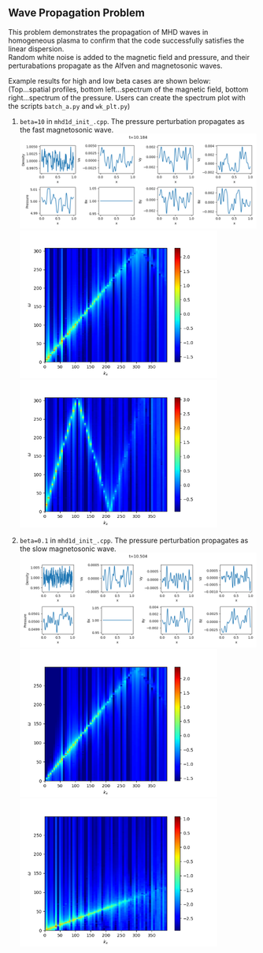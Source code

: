 ## Wave Propagation Problem
This problem demonstrates the propagation of MHD waves in homogeneous plasma to confirm that the code successfully satisfies the linear dispersion.<br>
Random white noise is added to the magnetic field and pressure, and their perturabations propagate as the Alfven and magnetosonic waves.

Example results for high and low beta cases are shown below:<br>
(Top...spatial profiles, bottom left...spectrum of the magnetic field, bottom right...spectrum of the pressure. Users can create the spectrum plot with the scripts `batch_a.py` and `wk_plt.py`)

1. `beta=10` in `mhd1d_init_.cpp`. The pressure perturbation propagates as the fast magnetosonic wave.
![Wave profile for beta=10](../../imgs/wave/wave_b1e+1.png)
<img src="../../imgs/wave/wk_by_b1e+1.png" alt="Spectrum of by for beta=10" width="400px"><img src="../../imgs/wave/wk_pr_b1e+1.png" alt="Spectrum of pr for beta=10" width="400px">

2. `beta=0.1` in `mhd1d_init_.cpp`. The pressure perturbation propagates as the slow magnetosonic wave.
![Wave profile for beta=0.1](../../imgs/wave/wave_b1e-1.png)
<img src="../../imgs/wave/wk_by_b1e-1.png" alt="Spectrum of by for beta=0.1" width="400px"><img src="../../imgs/wave/wk_pr_b1e-1.png" alt="Spectrum of pr for beta=0.1" width="400px">
